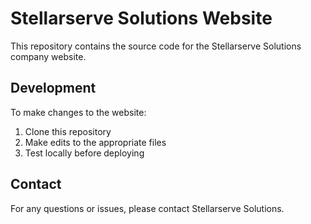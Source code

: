 # Stellarserve Solutions Website

This repository contains the source code for the Stellarserve Solutions company website.

## Development

To make changes to the website:
1. Clone this repository
2. Make edits to the appropriate files
3. Test locally before deploying

## Contact

For any questions or issues, please contact Stellarserve Solutions.
